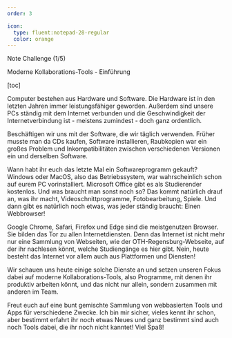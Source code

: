 ```yaml
---
order: 3

icon:
  type: fluent:notepad-28-regular
  color: orange
---
```


Note Challenge (1/5)

Moderne Kollaborations-Tools - Einführung

[toc]

Computer bestehen aus Hardware und Software. Die Hardware ist in den letzten Jahren immer leistungsfähiger geworden. Außerdem sind unsere PCs ständig mit dem Internet verbunden und die Geschwindigkeit der Internetverbindung ist - meistens zumindest - doch ganz ordentlich.

Beschäftigen wir uns mit der Software, die wir täglich verwenden. Früher musste man da CDs kaufen, Software installieren, Raubkopien war ein großes Problem und Inkompatibilitäten zwischen verschiedenen Versionen ein und derselben Software. 

Wann habt ihr euch das letzte Mal ein Softwareprogramm gekauft? Windows oder MacOS, also das Betriebssystem, war wahrscheinlich schon auf eurem PC vorinstalliert. Microsoft Office gibt es als Studierender kostenlos. Und was braucht man sonst noch so? Das kommt natürlich drauf an, was ihr macht, Videoschnittprogramme, Fotobearbeitung, Spiele. Und dann gibt es natürlich noch etwas, was jeder ständig braucht: Einen Webbrowser!

Google Chrome, Safari, Firefox und Edge sind die meistgenutzen Browser. Sie bilden das Tor zu allen Internetdiensten. Denn das Internet ist nicht mehr nur eine Sammlung von Webseiten, wie der OTH-Regensburg-Webseite, auf der ihr nachlesen könnt, welche Studiengänge es hier gibt. Nein, heute besteht das Internet vor allem auch aus Plattformen und Diensten!

Wir schauen uns heute einige solche Dienste an und setzen unseren Fokus dabei auf moderne Kollaborations-Tools, also Programme, mit denen ihr produktiv arbeiten könnt, und das nicht nur allein, sondern zusammen mit anderen im Team.

Freut euch auf eine bunt gemischte Sammlung von webbasierten Tools und Apps für verschiedene Zwecke. Ich bin mir sicher, vieles kennt ihr schon, aber bestimmt erfahrt ihr noch etwas Neues und ganz bestimmt sind auch noch Tools dabei, die ihr noch nicht kanntet! Viel Spaß!

